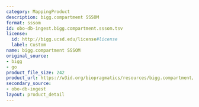 ```yaml
---
category: MappingProduct
description: bigg.compartment SSSOM
format: sssom
id: obo-db-ingest.bigg.compartment.sssom.tsv
license:
  id: http://bigg.ucsd.edu/license#license
  label: Custom
name: bigg.compartment SSSOM
original_source:
- bigg
- go
product_file_size: 242
product_url: https://w3id.org/biopragmatics/resources/bigg.compartment/bigg.compartment.sssom.tsv
secondary_source:
- obo-db-ingest
layout: product_detail
---
```

